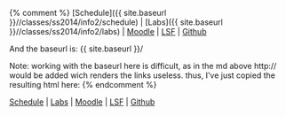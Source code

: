 {% comment %}
[Schedule]({{ site.baseurl }}//classes/ss2014/info2/schedule) | [Labs]({{ site.baseurl }}//classes/ss2014/info2/labs) |
[Moodle](https://moodle.htw-berlin.de/course/view.php?id=2785) | [LSF](https://lsf.htw-berlin.de/qisserver/rds?state=wsearchv&search=2&veranstaltung.veranstid=92253) |
[Github](https://github.com/htw-imi-info2)

And the baseurl is: {{ site.baseurl }}/

Note: working with the baseurl here is difficult, as in the md above http:// would be added wich renders the links useless.
thus, I've just copied the resulting html here:
{% endcomment %}

<p><a href="{{ site.baseurl }}/classes/ss2014/info2/schedule">Schedule</a> | <a href="{{ site.baseurl }}/classes/ss2014/info2/labs">Labs</a> |
<a href="https://moodle.htw-berlin.de/course/view.php?id=2785">Moodle</a> | <a href="https://lsf.htw-berlin.de/qisserver/rds?state=wsearchv&amp;search=2&amp;veranstaltung.veranstid=92253">LSF</a> |
<a href="https://github.com/htw-imi-info2">Github</a></p>


